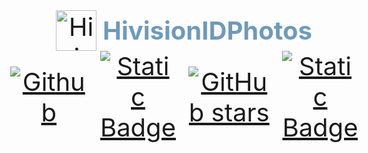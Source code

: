 <div style="display: flex; flex-direction: column; justify-content: center; align-items: center; text-align: center; font-size: 40px;">
  <div style="display: flex; align-items: center;">
    <img src="https://tc.maijieduo.xyz/i/2024/09/17/12cuwzn.jpeg" alt="HivisionIDPhotos" style="width: 65px; height: 65px; margin-right: 10px;" onerror="this.style.display='none';" loading="lazy">
    <b style="color: #6e9abb;">HivisionIDPhotos</b>
  </div>
  <div style="display: flex; justify-content: center; align-items: center; text-align: center;">
      <a href="https://github.com/zhujuanlisahuan"><img alt="Github" src="https://img.shields.io/static/v1?label=GitHub&message=GitHub&color=black"></a> &ensp;
      <a href="https://docs.qq.com/doc/DUkpBdk90eWZFS2JW" target="_blank"><img alt="Static Badge" src="https://img.shields.io/badge/WeChat-微信-4cb55e"></a> &ensp;
      <a href="https://github.com/xiaolin199912/HivisionIDPhotos/stargazers"><img alt="GitHub stars" src="https://img.shields.io/github/stars/zeyi-lin/hivisionidphotos?color=ffcb47&labelColor=black&style=flat-square"></a> &ensp;
      <a href="https://github.com/Zeyi-Lin/HivisionIDPhotos/blob/master/docs/api_EN.md" target="_blank"><img alt="Static Badge" src="https://img.shields.io/badge/API_Docs-API文档-315bce"></a>
  </div>
</div>

